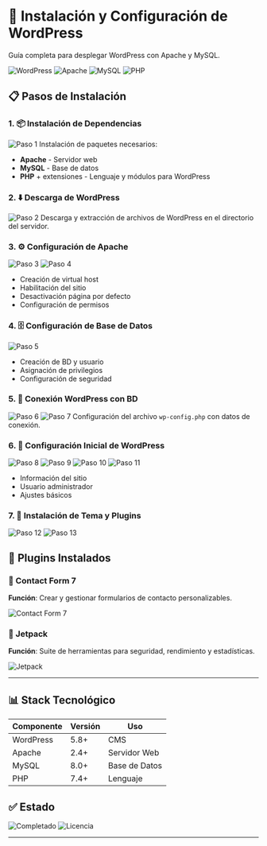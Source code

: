 # 🚀 Instalación y Configuración de WordPress

Guía completa para desplegar WordPress con Apache y MySQL.

![WordPress](https://img.shields.io/badge/WordPress-5.8%2B-blue?style=for-the-badge&logo=wordpress)
![Apache](https://img.shields.io/badge/Apache-2.4-green?style=for-the-badge&logo=apache)
![MySQL](https://img.shields.io/badge/MySQL-8.0-blue?style=for-the-badge&logo=mysql)
![PHP](https://img.shields.io/badge/PHP-7.4%2B-purple?style=for-the-badge&logo=php)

## 📋 Pasos de Instalación

### 1. 📦 Instalación de Dependencias
![Paso 1](1.png)
Instalación de paquetes necesarios:
- **Apache** - Servidor web
- **MySQL** - Base de datos
- **PHP** + extensiones - Lenguaje y módulos para WordPress

### 2. ⬇️ Descarga de WordPress
![Paso 2](2.png)
Descarga y extracción de archivos de WordPress en el directorio del servidor.

### 3. ⚙️ Configuración de Apache
![Paso 3](3.png)
![Paso 4](4.png)
- Creación de virtual host
- Habilitación del sitio
- Desactivación página por defecto
- Configuración de permisos

### 4. 🗄️ Configuración de Base de Datos
![Paso 5](5.png)
- Creación de BD y usuario
- Asignación de privilegios
- Configuración de seguridad

### 5. 🔗 Conexión WordPress con BD
![Paso 6](6.png)
![Paso 7](7.png)
Configuración del archivo `wp-config.php` con datos de conexión.

### 6. 🎯 Configuración Inicial de WordPress
![Paso 8](8.png)
![Paso 9](9.png)
![Paso 10](10.png)
![Paso 11](11.png)
- Información del sitio
- Usuario administrador
- Ajustes básicos

### 7. 🎨 Instalación de Tema y Plugins
![Paso 12](12.png)
![Paso 13](13.png)

## 🔌 Plugins Instalados

### 📧 Contact Form 7
**Función**: Crear y gestionar formularios de contacto personalizables.

![Contact Form 7](https://img.shields.io/badge/Plugin-Contact%20Form%207-orange?style=flat-square)

### 🚀 Jetpack
**Función**: Suite de herramientas para seguridad, rendimiento y estadísticas.

![Jetpack](https://img.shields.io/badge/Plugin-Jetpack-blue?style=flat-square)

---

## 📊 Stack Tecnológico

| Componente | Versión | Uso |
|------------|---------|-----|
| WordPress | 5.8+ | CMS |
| Apache | 2.4+ | Servidor Web |
| MySQL | 8.0+ | Base de Datos |
| PHP | 7.4+ | Lenguaje |

## ✅ Estado
![Completado](https://img.shields.io/badge/Estado-Completado-success?style=for-the-badge)
![Licencia](https://img.shields.io/badge/Licencia-GPLv2-lightgrey?style=for-the-badge)

---
